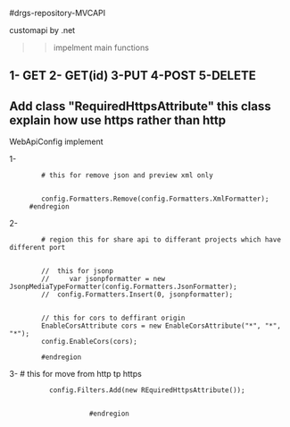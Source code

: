 #drgs-repository-MVCAPI


customapi by .net 

>> impelment main functions

1- GET
2- GET(id)
3-PUT
4-POST
5-DELETE
-----------------
Add class "RequiredHttpsAttribute"
    this class explain how use https rather than http
------------------------
WebApiConfig
implement

1-
      
            # this for remove json and preview xml only 
        

            config.Formatters.Remove(config.Formatters.XmlFormatter);
         #endregion
2-


            # region this for share api to differant projects which have different port


            //  this for jsonp
            //     var jsonpformatter = new JsonpMediaTypeFormatter(config.Formatters.JsonFormatter);
            //  config.Formatters.Insert(0, jsonpformatter);


            // this for cors to deffirant origin
            EnableCorsAttribute cors = new EnableCorsAttribute("*", "*", "*");
            config.EnableCors(cors);

            #endregion
            
3-
            # this for move from http tp https

              config.Filters.Add(new REquiredHttpsAttribute());

            
                        #endregion

